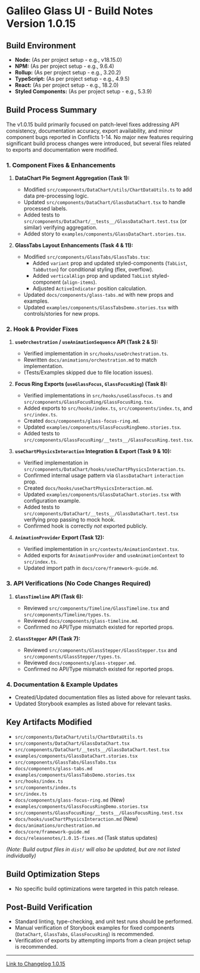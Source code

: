 # Galileo Glass UI - Build Notes Version 1.0.15

## Build Environment

- **Node:** (As per project setup - e.g., v18.15.0)
- **NPM:** (As per project setup - e.g., 9.6.4)
- **Rollup:** (As per project setup - e.g., 3.20.2)
- **TypeScript:** (As per project setup - e.g., 4.9.5)
- **React:** (As per project setup - e.g., 18.2.0)
- **Styled Components:** (As per project setup - e.g., 5.3.9)

## Build Process Summary

The v1.0.15 build primarily focused on patch-level fixes addressing API consistency, documentation accuracy, export availability, and minor component bugs reported in Conflicts 1-14. No major new features requiring significant build process changes were introduced, but several files related to exports and documentation were modified.

### 1. Component Fixes & Enhancements

1.  **DataChart Pie Segment Aggregation (Task 1):**
    - Modified `src/components/DataChart/utils/ChartDataUtils.ts` to add data pre-processing logic.
    - Updated `src/components/DataChart/GlassDataChart.tsx` to handle processed labels.
    - Added tests to `src/components/DataChart/__tests__/GlassDataChart.test.tsx` (or similar) verifying aggregation.
    - Added story to `examples/components/GlassDataChart.stories.tsx`.

2.  **GlassTabs Layout Enhancements (Task 4 & 11):**
    - Modified `src/components/GlassTabs/GlassTabs.tsx`:
        - Added `variant` prop and updated styled-components (`TabList`, `TabButton`) for conditional styling (flex, overflow).
        - Added `verticalAlign` prop and updated `TabList` styled-component (`align-items`).
        - Adjusted `ActiveIndicator` position calculation.
    - Updated `docs/components/glass-tabs.md` with new props and examples.
    - Updated `examples/components/GlassTabsDemo.stories.tsx` with controls/stories for new props.

### 2. Hook & Provider Fixes

1.  **`useOrchestration` / `useAnimationSequence` API (Task 2 & 5):**
    - Verified implementation in `src/hooks/useOrchestration.ts`.
    - Rewritten `docs/animations/orchestration.md` to match implementation.
    - (Tests/Examples skipped due to file location issues).

2.  **Focus Ring Exports (`useGlassFocus`, `GlassFocusRing`) (Task 8):**
    - Verified implementations in `src/hooks/useGlassFocus.ts` and `src/components/GlassFocusRing/GlassFocusRing.tsx`.
    - Added exports to `src/hooks/index.ts`, `src/components/index.ts`, and `src/index.ts`.
    - Created `docs/components/glass-focus-ring.md`.
    - Updated `examples/components/GlassFocusRingDemo.stories.tsx`.
    - Added tests to `src/components/GlassFocusRing/__tests__/GlassFocusRing.test.tsx`.

3.  **`useChartPhysicsInteraction` Integration & Export (Task 9 & 10):**
    - Verified implementation in `src/components/DataChart/hooks/useChartPhysicsInteraction.ts`.
    - Confirmed internal usage pattern via `GlassDataChart` `interaction` prop.
    - Created `docs/hooks/useChartPhysicsInteraction.md`.
    - Updated `examples/components/GlassDataChart.stories.tsx` with configuration example.
    - Added tests to `src/components/DataChart/__tests__/GlassDataChart.test.tsx` verifying prop passing to mock hook.
    - Confirmed hook is correctly *not* exported publicly.

4.  **`AnimationProvider` Export (Task 12):**
    - Verified implementation in `src/contexts/AnimationContext.tsx`.
    - Added exports for `AnimationProvider` and `useAnimationContext` to `src/index.ts`.
    - Updated import path in `docs/core/framework-guide.md`.

### 3. API Verifications (No Code Changes Required)

1.  **`GlassTimeline` API (Task 6):**
    - Reviewed `src/components/Timeline/GlassTimeline.tsx` and `src/components/Timeline/types.ts`.
    - Reviewed `docs/components/glass-timeline.md`.
    - Confirmed no API/Type mismatch existed for reported props.

2.  **`GlassStepper` API (Task 7):**
    - Reviewed `src/components/GlassStepper/GlassStepper.tsx` and `src/components/GlassStepper/types.ts`.
    - Reviewed `docs/components/glass-stepper.md`.
    - Confirmed no API/Type mismatch existed for reported props.

### 4. Documentation & Example Updates

- Created/Updated documentation files as listed above for relevant tasks.
- Updated Storybook examples as listed above for relevant tasks.

## Key Artifacts Modified

- `src/components/DataChart/utils/ChartDataUtils.ts`
- `src/components/DataChart/GlassDataChart.tsx`
- `src/components/DataChart/__tests__/GlassDataChart.test.tsx`
- `examples/components/GlassDataChart.stories.tsx`
- `src/components/GlassTabs/GlassTabs.tsx`
- `docs/components/glass-tabs.md`
- `examples/components/GlassTabsDemo.stories.tsx`
- `src/hooks/index.ts`
- `src/components/index.ts`
- `src/index.ts`
- `docs/components/glass-focus-ring.md` (New)
- `examples/components/GlassFocusRingDemo.stories.tsx`
- `src/components/GlassFocusRing/__tests__/GlassFocusRing.test.tsx`
- `docs/hooks/useChartPhysicsInteraction.md` (New)
- `docs/animations/orchestration.md`
- `docs/core/framework-guide.md`
- `docs/releasenotes/1.0.15-fixes.md` (Task status updates)

*(Note: Build output files in `dist/` will also be updated, but are not listed individually)*

## Build Optimization Steps

- No specific build optimizations were targeted in this patch release.

## Post-Build Verification

- Standard linting, type-checking, and unit test runs should be performed.
- Manual verification of Storybook examples for fixed components (`DataChart`, `GlassTabs`, `GlassFocusRing`) is recommended.
- Verification of exports by attempting imports from a clean project setup is recommended.

---

[Link to Changelog 1.0.15](CHANGELOG-1.0.15.md) 